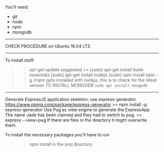 You'll need:
- git
- node
- npm
- mongodb

**************************************
CHECK PROCEDURE on Ubuntu 16.04 LTS
**************************************
To install stuff:
>> apt-get update
suggested >> [sudo] apt-get install build-essentials
>> [sudo] apt-get install nodejs
>> [sudo] npm install npm -g //npm gets installed with nodejs, this is to check for the latest version
>> TO INSTALL MONGODB `sudo apt install mongodb`
**************************************

Generate ExpressJS application skeleton: use express-generator
	https://www.npmjs.com/package/express-generator
	>> npm install -g express-generator
	Use Pug as view engine to generate the ExpressApp. The name Jade has been claimed and they had to switch to pug.
	>> express --view=pug
	If there are files in the directory it might overwrite them.

To install the necessary packages you'll have to run
>> npm install
in the proj directory.

 
